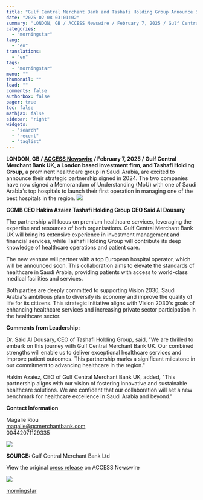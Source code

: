 ```yaml
---
title: "Gulf Central Merchant Bank and Tashafi Holding Group Announce Strategic Partnership and New Hospital Management Venture"
date: "2025-02-08 03:01:02"
summary: "LONDON, GB / ACCESS Newswire / February 7, 2025 / Gulf Central Merchant Bank UK, a London based investment firm, and Tashafi Holding Group, a prominent healthcare group in Saudi Arabia, are excited to announce their strategic partnership signed in 2024. The two companies have now signed a Memorandum of..."
categories:
  - "morningstar"
lang:
  - "en"
translations:
  - "en"
tags:
  - "morningstar"
menu: ""
thumbnail: ""
lead: ""
comments: false
authorbox: false
pager: true
toc: false
mathjax: false
sidebar: "right"
widgets:
  - "search"
  - "recent"
  - "taglist"
---
```


**LONDON, GB / [ACCESS Newswire](https://www.accessnewswire.com/) / February 7, 2025 /** **Gulf Central Merchant Bank UK, a London based investment firm, and Tashafi Holding Group**, a prominent healthcare group in Saudi Arabia, are excited to announce their strategic partnership signed in 2024. The two companies have now signed a Memorandum of Understanding (MoU) with one of Saudi Arabia's top hospitals to launch their first operation in managing one of the best hospitals in the region. ![](https://cdn.nwe.io/files/x/0d/94/2a7141087563913fe0ab481abd22.jpg)

**GCMB CEO Hakim Azaiez Tashafi Holding Group CEO Said Al Dousary**  

The partnership will focus on premium healthcare services, leveraging the expertise and resources of both organisations. Gulf Central Merchant Bank UK will bring its extensive experience in investment management and financial services, while Tashafi Holding Group will contribute its deep knowledge of healthcare operations and patient care.

The new venture will partner with a top European hospital operator, which will be announced soon. This collaboration aims to elevate the standards of healthcare in Saudi Arabia, providing patients with access to world-class medical facilities and services.

Both parties are deeply committed to supporting Vision 2030, Saudi Arabia's ambitious plan to diversify its economy and improve the quality of life for its citizens. This strategic initiative aligns with Vision 2030's goals of enhancing healthcare services and increasing private sector participation in the healthcare sector.

**Comments from Leadership:**

Dr. Said Al Dousary, CEO of Tashafi Holding Group, said, "We are thrilled to embark on this journey with Gulf Central Merchant Bank UK. Our combined strengths will enable us to deliver exceptional healthcare services and improve patient outcomes. This partnership marks a significant milestone in our commitment to advancing healthcare in the region."

Hakim Azaiez, CEO of Gulf Central Merchant Bank UK, added, "This partnership aligns with our vision of fostering innovative and sustainable healthcare solutions. We are confident that our collaboration will set a new benchmark for healthcare excellence in Saudi Arabia and beyond."

**Contact Information**

Magalie Riou   
[magalie@gcmerchantbank.com](mailto:magalie@gcmerchantbank.com)  
00442071129335   
  


 ![](https://stats.nwe.io/x/im?ref=WyI0cmpvbGEiXQ&hit%2Csum=WyIzanJrYiIsIjRvejhnYSIsIjRyam9sYSIsIjRyam9sYiJd)

**SOURCE:** Gulf Central Merchant Bank Ltd

  
  
View the original [press release](https://www.accessnewswire.com/newsroom/en/banking-and-financial-services/gulf-central-merchant-bank-and-tashafi-holding-group-announce-strateg-981637) on ACCESS Newswire  
  

 ![](https://app.accessnewswire.com/img.ashx?id=981637)

[morningstar](https://www.morningstar.com/news/accesswire/981637msn/gulf-central-merchant-bank-and-tashafi-holding-group-announce-strategic-partnership-and-new-hospital-management-venture)
